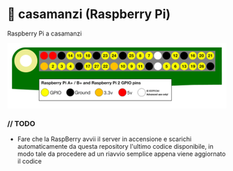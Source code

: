 # 🏡 casamanzi (Raspberry Pi)

Raspberry Pi a casamanzi

![](client/public/images/gpio-numbers-pi2.png)

### // TODO
- Fare che la RaspBerry avvii il server in accensione e scarichi automaticamente da questa repository l'ultimo codice disponibile, in modo tale da procedere ad un riavvio semplice appena viene aggiornato il codice